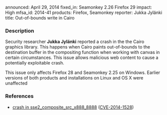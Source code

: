 announced: April 29, 2014
fixed_in: Seamonkey 2.26
          Firefox 29
impact: High
mfsa_id: 2014-41
products: Firefox, Seamonkey
reporter: Jukka Jylänki
title: Out-of-bounds write in Cairo

<h3>Description</h3>

<p>Security researcher <strong>Jukka Jylänki</strong> reported a crash in
the the Cairo graphics library. This happens when Cairo paints out-of-bounds to
the destination buffer in the compositing function when working with canvas in
certain circumstances. This issue allows malicious web content to cause a
potentially exploitable crash.
</p>

<p class="note">This issue only affects Firefox 28 and Seamonkey 2.25 on
Windows. Earlier versions of both products and installations on Linux and OS X
were unaffected</p>

<h3>References</h3>

<ul>
  <li><a href="https://bugzilla.mozilla.org/show_bug.cgi?id=963962">
       crash in sse2_composite_src_x888_8888</a> (<a href="http://cve.mitre.org/cgi-bin/cvename.cgi?name=CVE-2014-1528" class="ex-ref">CVE-2014-1528</a>)</li>
</ul>



